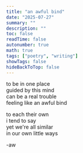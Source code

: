 ```yaml
---
title: "an awful bind"
date: "2025-07-27"
summary: ""
description: ""
toc: false
readTime: false
autonumber: true
math: true
tags: ["poetry", "writing"]
showTags: false
hideBackToTop: false
---
```


to be in one place  
guided by this mind  
can be a real trouble  
feeling like an awful bind  
  
to each their own  
i tend to say  
yet we're all similar  
in our own little ways  

-aw